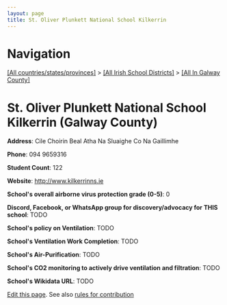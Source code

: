 ```yaml
---
layout: page
title: St. Oliver Plunkett National School Kilkerrin
---
```

# Navigation

[[All countries/states/provinces]](../../..) > [[All Irish School Districts]](../..) > [[All In Galway County]](..)

# St. Oliver Plunkett National School Kilkerrin (Galway County)

**Address**: Cile Choirin Beal Atha Na Sluaighe Co Na Gaillimhe

**Phone**: 094 9659316

**Student Count**: 122

**Website**: <http://www.kilkerrinns.ie>

**School's overall airborne virus protection grade (0-5)**: 0

**Discord, Facebook, or WhatsApp group for discovery/advocacy for THIS school**: TODO

**School's policy on Ventilation**: TODO

**School's Ventilation Work Completion**: TODO

**School's Air-Purification**: TODO

**School's CO2 monitoring to actively drive ventilation and filtration**: TODO

**School's Wikidata URL**: TODO


[Edit this page](https://github.com/ventilate-schools/Ireland/edit/main/./Galway_County/St._Oliver_Plunkett_National_School_Kilkerrin.md). See also [rules for contribution](../../../contribution-rules/)